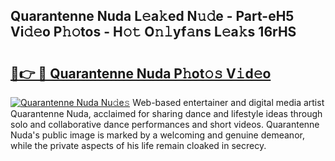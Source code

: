 ## Quarantenne Nuda L𝚎a𝚔ed N𝚞𝚍e - Part-eH5 Vi𝚍𝚎o P𝚑𝚘tos - H𝚘𝚝 O𝚗𝚕yf𝚊ns L𝚎a𝚔s 16rHS

# <h2><a href="http://kf7by9.oniu.top/?m=Quarantenne+Nuda">🔗👉 🔴 Quarantenne Nuda P𝚑ot𝚘𝚜 V𝚒d𝚎o</a></h2>

[![Quarantenne Nuda Nu𝚍e𝚜](https://i.imgur.com/0qMVB7G.gif)](http://kf7by9.oniu.top/?m=Quarantenne+Nuda)
Web-based entertainer and digital media artist Quarantenne Nuda, acclaimed for sharing dance and lifestyle ideas through solo and collaborative dance performances and short videos. Quarantenne Nuda's public image is marked by a welcoming and genuine demeanor, while the private aspects of his life remain cloaked in secrecy.  
